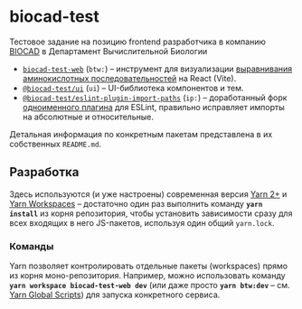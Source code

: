 # biocad-test

Тестовое задание на позицию frontend разработчика в компанию [BIOCAD](https://biocad.ru/) в Департамент Вычислительной Биологии

- [`biocad-test-web`](packages/biocad-test-web) (`btw:`) – инструмент для визуализации [выравнивания аминокислотных последовательностей](https://biomolecula.ru/articles/12-metodov-v-kartinkakh-sukhaia-biologiia) на React (Vite).
- [`@biocad-test/ui`](packages/lib/ui) (`ui`) – UI-библиотека компонентов и тем.
- [`@biocad-test/eslint-plugin-import-paths`](packages/lib/eslint-plugin-import-paths) (`ip:`) – доработанный форк [одноименного плагина](https://www.npmjs.com/package/eslint-plugin-no-relative-import-paths) для ESLint, правильно исправляет импорты на абсолютные и относительные.

Детальная информация по конкретным пакетам представлена в их собственных `README.md`.

## Разработка

Здесь используются (и уже настроены) современная версия [Yarn 2+](https://yarnpkg.com/getting-started/migration) и [Yarn Workspaces](https://yarnpkg.com/features/workspaces) –
достаточно один раз выполнить команду **`yarn install`** из корня репозитория,
чтобы установить зависимости сразу для всех входящих в него JS-пакетов, используя один общий `yarn.lock`.

### Команды

Yarn позволяет контролировать отдельные пакеты (workspaces) прямо из корня моно-репозитория.
Например, можно использовать команду **`yarn workspace biocad-test-web dev`**
(или даже просто **`yarn btw:dev`** – см. [Yarn Global Scripts](https://yarnpkg.com/features/workspaces#global-scripts))
для запуска конкретного сервиса.

